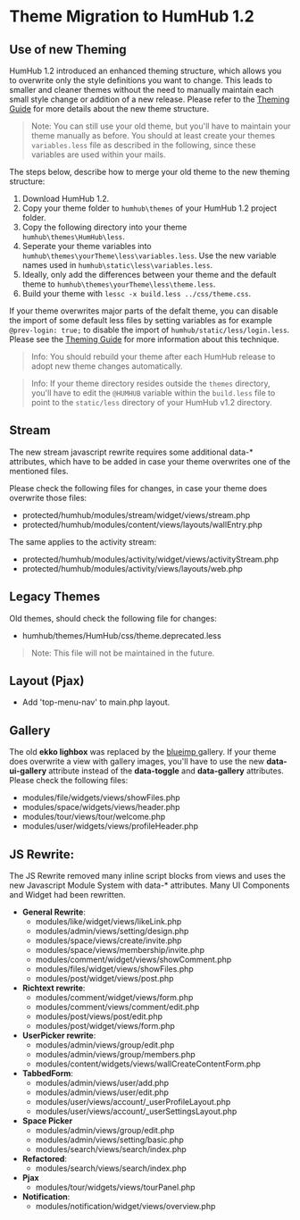 # Theme Migration to HumHub 1.2

## Use of new Theming

HumHub 1.2 introduced an enhanced theming structure, which allows you to overwrite only the style definitions you want to change. This leads to smaller and cleaner themes without the need to manually maintain each small style change or addition of a new release. Please refer to the  [Theming Guide](theming-index.md) for more details about the new theme structure.

> Note: You can still use your old theme, but you'll have to maintain your theme manually as before. You should at least create your themes `variables.less` file as described in the following, since these variables are used within your mails.

The steps below, describe how to merge your old theme to the new theming structure:

1. Download HumHub 1.2.
2. Copy your theme folder to `humhub\themes` of your HumHub 1.2 project folder.
3. Copy the following directory into your theme `humhub\themes\HumHub\less`.
4. Seperate your theme variables into `humhub\themes\yourTheme\less\variables.less`. Use the new variable names used in `humhub\static\less\variables.less`.
5. Ideally, only add the differences between your theme and the default theme to `humhub\themes\yourTheme\less\theme.less`.
6. Build your theme with `lessc -x build.less ../css/theme.css`.

If your theme overwrites major parts of the defalt theme, you can disable the import of some default less files by setting variables as for example `@prev-login: true;` to disable the import of `humhub/static/less/login.less`. Please see the [Theming Guide](theming-index.md) for more information about this technique.

> Info: You should rebuild your theme after each HumHub release to adopt new theme changes automatically.

> Info: If your theme directory resides outside the `themes` directory, you'll have to edit the `@HUMHUB` variable within the `build.less` file to point to the `static/less` directory of your HumHub v1.2 directory.

## Stream

The new stream javascript rewrite requires some additional data-* attributes, which have to be added in case your theme overwrites one of the mentioned files.

Please check the following files for changes, in case your theme does overwrite those files:

- protected/humhub/modules/stream/widget/views/stream.php
- protected/humhub/modules/content/views/layouts/wallEntry.php

The same applies to the activity stream:

- protected/humhub/modules/activity/widget/views/activityStream.php
- protected/humhub/modules/activity/views/layouts/web.php

## Legacy Themes

Old themes, should check the following file for changes:

- humhub/themes/HumHub/css/theme.deprecated.less

> Note: This file will not be maintained in the future.

## Layout (Pjax)

- Add 'top-menu-nav' to main.php layout.

## Gallery

The old **ekko lighbox** was replaced by the [blueimp ](https://blueimp.github.io/Gallery/) gallery. If your theme
does overwrite a view with gallery images, you'll have to use the new **data-ui-gallery** attribute instead of the
**data-toggle** and **data-gallery** attributes. Please check the following files:

- modules/file/widgets/views/showFiles.php
- modules/space/widgets/views/header.php
- modules/tour/views/tour/welcome.php
- modules/user/widgets/views/profileHeader.php

## JS Rewrite: 

The JS Rewrite removed many inline script blocks from views and uses the new Javascript Module System with data-* attributes. Many UI Components and Widget had been rewritten.

- **General Rewrite**:
    - modules/like/widget/views/likeLink.php 
    - modules/admin/views/setting/design.php 
    - modules/space/views/create/invite.php
    - modules/space/views/membership/invite.php
    - modules/comment/widget/views/showComment.php
    - modules/files/widget/views/showFiles.php
    - modules/post/widget/views/post.php
- **Richtext rewrite**:
    - modules/comment/widget/views/form.php
    - modules/comment/views/comment/edit.php
    - modules/post/views/post/edit.php
    - modules/post/widget/views/form.php
- **UserPicker rewrite**:
    - modules/admin/views/group/edit.php
    - modules/admin/views/group/members.php
    - modules/content/widgets/views/wallCreateContentForm.php
- **TabbedForm**:
    - modules/admin/views/user/add.php 
    - modules/admin/views/user/edit.php 
    - modules/user/views/account/_userProfileLayout.php 
    - modules/user/views/account/_userSettingsLayout.php 
- **Space Picker**
    - modules/admin/views/group/edit.php
    - modules/admin/views/setting/basic.php
    - modules/search/views/search/index.php
- **Refactored**:
    - modules/search/views/search/index.php 
- **Pjax**
    - modules/tour/widgets/views/tourPanel.php
- **Notification**:
   - modules/notification/widget/views/overview.php